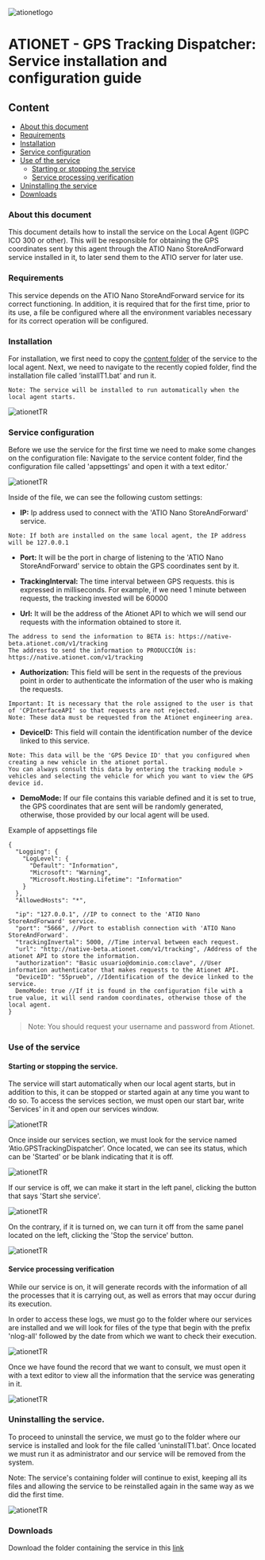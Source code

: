 ![ationetlogo](Content/Images/ATIOnetLogo_250x70.png)
# ATIONET - GPS Tracking Dispatcher: Service installation and configuration guide

## Content ##

- [About this document](#About-this-document)
- [Requirements](#Requirements)
- [Installation](#Installation)
- [Service configuration](#Service-configuration)
- [Use of the service](#Use-of-the-service)
	- [Starting or stopping the service](#Starting-or-stopping-the-service)
	- [Service processing verification](#Service-processing-verification)
- [Uninstalling the service](#Uninstalling-the-service)
- [Downloads](#Downloads)

### About this document

This document details how to install the service on the Local Agent (IGPC ICO 300 or other). This will be responsible for obtaining the GPS coordinates sent by this agent through the ATIO Nano StoreAndForward service installed in it, to later send them to the ATIO server for later use.

### Requirements

This service depends on the ATIO Nano StoreAndForward service for its correct functioning. In addition, it is required that for the first time, prior to its use, a file be configured where all the environment variables necessary for its correct operation will be configured.

### Installation

For installation, we first need to copy the [content folder](https://drive.google.com/file/d/1HYPbBm_1mbLLf2iris3G3IhlWiMxNsQq/view?usp=sharing) of the service to the local agent. Next, we need to navigate to the recently copied folder, find the installation file called ‘installT1.bat’ and run it.

``` 
Note: The service will be installed to run automatically when the local agent starts.
``` 

![ationetTR](Content/Images/GPSTrackingDispatcher/installT1.PNG)

### Service configuration

Before we use the service for the first time we need to make some changes on the configuration file: Navigate to the service content folder, find the configuration file called 'appsettings' and open it with a text editor.’

![ationetTR](Content/Images/GPSTrackingDispatcher/appsettings.PNG)

Inside of the file, we can see the following custom settings:

* **IP:** Ip address used to connect with the 'ATIO Nano StoreAndForward' service.

```
Note: If both are installed on the same local agent, the IP address will be 127.0.0.1
```

* **Port:** It will be the port in charge of listening to the 'ATIO Nano StoreAndForward' service to obtain the GPS coordinates sent by it.

* **TrackingInterval:** The time interval between GPS requests. this is expressed in milliseconds. For example, if we need 1 minute between requests, the tracking invested will be 60000

* **Url:** It will be the address of the Ationet API to which we will send our requests with the information obtained to store it.

```
The address to send the information to BETA is: https://native-beta.ationet.com/v1/tracking
The address to send the information to PRODUCCIÓN is: https://native.ationet.com/v1/tracking
```

* **Authorization:** This field will be sent in the requests of the previous point in order to authenticate the information of the user who is making the requests.

```
Important: It is necessary that the role assigned to the user is that of 'CPInterfaceAPI' so that requests are not rejected.
Note: These data must be requested from the Ationet engineering area.
```

* **DeviceID:** This field will contain the identification number of the device linked to this service.

```
Note: This data will be the 'GPS Device ID' that you configured when creating a new vehicle in the ationet portal.
You can always consult this data by entering the tracking module > vehicles and selecting the vehicle for which you want to view the GPS device id.
```

* **DemoMode:** If our file contains this variable defined and it is set to true, the GPS coordinates that are sent will be randomly generated, otherwise, those provided by our local agent will be used.

Example of appsettings file

```
{
  "Logging": {
    "LogLevel": {
      "Default": "Information",
      "Microsoft": "Warning",
      "Microsoft.Hosting.Lifetime": "Information"
    }
  },
  "AllowedHosts": "*",

  "ip": "127.0.0.1", //IP to connect to the 'ATIO Nano StoreAndForward' service.
  "port": "5666", //Port to establish connection with 'ATIO Nano StoreAndForward'.
  "trackingInvertal": 5000, //Time interval between each request.
  "url": "http://native-beta.ationet.com/v1/tracking", /Address of the ationet API to store the information.
  "authorization": "Basic usuario@dominio.com:clave", //User information authenticator that makes requests to the Ationet API.
  "DeviceID": "55prueb", //Identification of the device linked to the service.
  DemoMode: true //If it is found in the configuration file with a true value, it will send random coordinates, otherwise those of the local agent.
}
```

>Note: You should request your username and password from Ationet.

### Use of the service

#### Starting or stopping the service.

The service will start automatically when our local agent starts, but in addition to this, it can be stopped or started again at any time you want to do so.
To access the services section, we must open our start bar, write 'Services' in it and open our services window.

![ationetTR](Content/Images/GPSTrackingDispatcher/Services.png)

Once inside our services section, we must look for the service named ‘Atio.GPSTrackingDispatcher’. Once located, we can see its status, which can be 'Started' or be blank indicating that it is off.

![ationetTR](Content/Images/GPSTrackingDispatcher/SelectedService.png)

If our service is off, we can make it start in the left panel, clicking the button that says 'Start she service'.

![ationetTR](Content/Images/GPSTrackingDispatcher/StartService.png)

On the contrary, if it is turned on, we can turn it off from the same panel located on the left, clicking the 'Stop the service' button.

![ationetTR](Content/Images/GPSTrackingDispatcher/StopService.png)

#### Service processing verification

While our service is on, it will generate records with the information of all the processes that it is carrying out, as well as errors that may occur during its execution.

In order to access these logs, we must go to the folder where our services are installed and we will look for files of the type that begin with the prefix 'nlog-all' followed by the date from which we want to check their execution.

![ationetTR](Content/Images/GPSTrackingDispatcher/LogPreview.png)

Once we have found the record that we want to consult, we must open it with a text editor to view all the information that the service was generating in it.

![ationetTR](Content/Images/GPSTrackingDispatcher/LogInside.png)

### Uninstalling the service.

To proceed to uninstall the service, we must go to the folder where our service is installed and look for the file called 'uninstallT1.bat'. Once located we must run it as administrator and our service will be removed from the system.

Note: The service's containing folder will continue to exist, keeping all its files and allowing the service to be reinstalled again in the same way as we did the first time.

![ationetTR](Content/Images/GPSTrackingDispatcher/uninstallService.PNG)

### Downloads

Download the folder containing the service in this [link](https://drive.google.com/file/d/1HYPbBm_1mbLLf2iris3G3IhlWiMxNsQq/view?usp=sharing)
